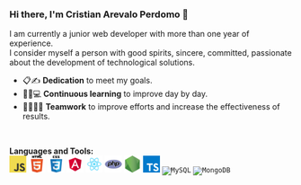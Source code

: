 ### Hi there, I'm Cristian Arevalo Perdomo 👋

I am currently a junior web developer with more than one year of experience.<br>
I consider myself a person with good spirits, sincere, committed, passionate about the development of technological solutions.

- 📋✍ **Dedication** to meet my goals.
- 👨‍🏫💻 **Continuous learning** to improve day by day.
- 👨‍💻👩‍💻 **Teamwork** to improve efforts and increase the effectiveness of results.
<br>

**Languages and Tools:**  
<code><img height="30" src="https://raw.githubusercontent.com/github/explore/80688e429a7d4ef2fca1e82350fe8e3517d3494d/topics/javascript/javascript.png" title="JavaScript"></code>
<code><img height="30" src="https://raw.githubusercontent.com/github/explore/80688e429a7d4ef2fca1e82350fe8e3517d3494d/topics/html/html.png" title="HTML"></code>
<code><img height="30" src="https://raw.githubusercontent.com/github/explore/80688e429a7d4ef2fca1e82350fe8e3517d3494d/topics/css/css.png" title="CSS"></code>
<code><img height="30" src="https://raw.githubusercontent.com/github/explore/5c058a388828bb5fde0bcafd4bc867b5bb3f26f3/topics/angular/angular.png" title="Angular"></code>
<code><img height="30" src="https://raw.githubusercontent.com/github/explore/80688e429a7d4ef2fca1e82350fe8e3517d3494d/topics/react/react.png" title="ReactJS"></code>
<code><img height="30" src="https://raw.githubusercontent.com/github/explore/80688e429a7d4ef2fca1e82350fe8e3517d3494d/topics/php/php.png" title="PHP"></code>
<code><img height="30" src="https://raw.githubusercontent.com/github/explore/80688e429a7d4ef2fca1e82350fe8e3517d3494d/topics/nodejs/nodejs.png" title="NodeJS" ></code>
<code><img height="30" src="https://raw.githubusercontent.com/github/explore/80688e429a7d4ef2fca1e82350fe8e3517d3494d/topics/typescript/typescript.png" title="TypeScript"></code>
<code><img height="30" src="https://f0.pngfuel.com/png/747/798/blue-and-white-happy-new-year-text-mysql-png-clip-art-thumbnail.png" title="MySQL"></code>
<code><img height="30" src="https://cdn.iconscout.com/icon/free/png-512/mongodb-5-1175140.png" title="MongoDB"></code>   
<br>

